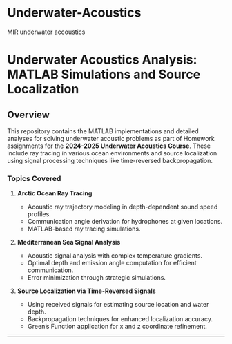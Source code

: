 # Underwater-Acoustics
MIR underwater accoustics
# Underwater Acoustics Analysis: MATLAB Simulations and Source Localization

## Overview

This repository contains the MATLAB implementations and detailed analyses for solving underwater acoustic problems as part of Homework assignments for the **2024-2025 Underwater Acoustics Course**. These include ray tracing in various ocean environments and source localization using signal processing techniques like time-reversed backpropagation.

### Topics Covered

1. **Arctic Ocean Ray Tracing**
   - Acoustic ray trajectory modeling in depth-dependent sound speed profiles.
   - Communication angle derivation for hydrophones at given locations.
   - MATLAB-based ray tracing simulations.

2. **Mediterranean Sea Signal Analysis**
   - Acoustic signal analysis with complex temperature gradients.
   - Optimal depth and emission angle computation for efficient communication.
   - Error minimization through strategic simulations.

3. **Source Localization via Time-Reversed Signals**
   - Using received signals for estimating source location and water depth.
   - Backpropagation techniques for enhanced localization accuracy.
   - Green’s Function application for x and z coordinate refinement.

---
